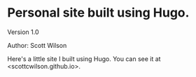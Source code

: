 # Personal site built using Hugo. 

Version 1.0

Author: Scott Wilson

Here's a little site I built using Hugo.
You can see it at <scottcwilson.github.io>.
